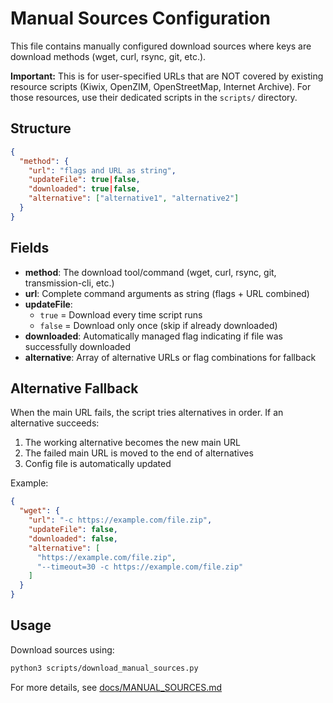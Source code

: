 # Manual Sources Configuration

This file contains manually configured download sources where keys are download methods (wget, curl, rsync, git, etc.).

**Important:** This is for user-specified URLs that are NOT covered by existing resource scripts (Kiwix, OpenZIM, OpenStreetMap, Internet Archive). For those resources, use their dedicated scripts in the `scripts/` directory.

## Structure

```json
{
  "method": {
    "url": "flags and URL as string",
    "updateFile": true|false,
    "downloaded": true|false,
    "alternative": ["alternative1", "alternative2"]
  }
}
```

## Fields

- **method**: The download tool/command (wget, curl, rsync, git, transmission-cli, etc.)
- **url**: Complete command arguments as string (flags + URL combined)
- **updateFile**: 
  - `true` = Download every time script runs
  - `false` = Download only once (skip if already downloaded)
- **downloaded**: Automatically managed flag indicating if file was successfully downloaded
- **alternative**: Array of alternative URLs or flag combinations for fallback

## Alternative Fallback

When the main URL fails, the script tries alternatives in order. If an alternative succeeds:
1. The working alternative becomes the new main URL
2. The failed main URL is moved to the end of alternatives
3. Config file is automatically updated

Example:
```json
{
  "wget": {
    "url": "-c https://example.com/file.zip",
    "updateFile": false,
    "downloaded": false,
    "alternative": [
      "https://example.com/file.zip",
      "--timeout=30 -c https://example.com/file.zip"
    ]
  }
}
```

## Usage

Download sources using:
```bash
python3 scripts/download_manual_sources.py
```

For more details, see [docs/MANUAL_SOURCES.md](../docs/MANUAL_SOURCES.md)
